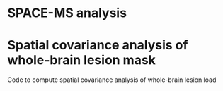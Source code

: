 # SPACE-MS analysis 
# Spatial covariance analysis of whole-brain lesion mask
Code to compute spatial covariance analysis of whole-brain lesion load
